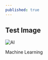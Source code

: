 ```yaml
---
published: true
---
```

## Test Image

![AI]({{site.baseurl}}/images/fig%20sir%20copy.jpg)

Machine Learning
